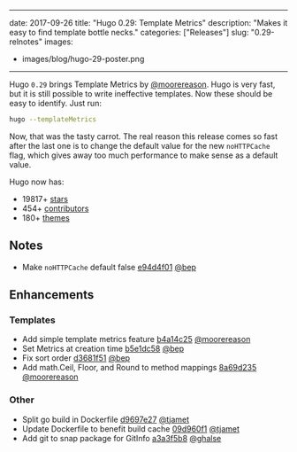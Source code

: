
---
date: 2017-09-26
title: "Hugo 0.29: Template Metrics"
description: "Makes it easy to find template bottle necks."
categories: ["Releases"]
slug: "0.29-relnotes"
images:
- images/blog/hugo-29-poster.png
---
	
Hugo `0.29` brings Template Metrics by [@moorereason](https://github.com/moorereason). Hugo is very fast, but it is still possible to write ineffective templates. Now these should be easy to identify. Just run:

```bash
hugo --templateMetrics
```
Now, that was the tasty carrot. The real reason this release comes so fast after the last one is to change the default value for the new `noHTTPCache` flag, which gives away too much performance to make sense as a default value.

Hugo now has:

* 19817+ [stars](https://github.com/gohugoio/hugo/stargazers)
* 454+ [contributors](https://github.com/gohugoio/hugo/graphs/contributors)
* 180+ [themes](http://themes.gohugo.io/)

## Notes
* Make `noHTTPCache` default false [e94d4f01](https://github.com/gohugoio/hugo/commit/e94d4f0177852b357f40fb9686a0ff3667d86351) [@bep](https://github.com/bep) 

## Enhancements

### Templates
* Add simple template metrics feature [b4a14c25](https://github.com/gohugoio/hugo/commit/b4a14c25fe85c41b79497be27ead128502a4dd7b) [@moorereason](https://github.com/moorereason) 
* Set Metrics at creation time [b5e1dc58](https://github.com/gohugoio/hugo/commit/b5e1dc5892f81da798d0d4e964a1f3328532f45e) [@bep](https://github.com/bep) 
* Fix sort order [d3681f51](https://github.com/gohugoio/hugo/commit/d3681f51c08fb11e8addcf9f0b484848d20d46cc) [@bep](https://github.com/bep) 
* Add math.Ceil, Floor, and Round to method mappings [8a69d235](https://github.com/gohugoio/hugo/commit/8a69d2356703d9f2fcb75bce0ae514e70ebd8e01) [@moorereason](https://github.com/moorereason) 

### Other
* Split go build in Dockerfile [d9697e27](https://github.com/gohugoio/hugo/commit/d9697e275ecb038958b3dcea2b43e11dcba28fc9) [@tjamet](https://github.com/tjamet) 
* Update Dockerfile to benefit build cache [09d960f1](https://github.com/gohugoio/hugo/commit/09d960f17396eb7fd2c8fe6527db9503d59f0b4f) [@tjamet](https://github.com/tjamet) 
* Add git to snap package for GitInfo [a3a3f5b8](https://github.com/gohugoio/hugo/commit/a3a3f5b86114213a23337499551f000662b26022) [@ghalse](https://github.com/ghalse) 









